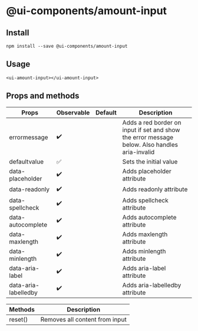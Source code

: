 # @ui-components/amount-input

## Install
```
npm install --save @ui-components/amount-input
```

## Usage
```
<ui-amount-input></ui-amount-input>
```

## Props and methods
|  Props | Observable | Default | Description |
| --- | --- | --- | --- |
| errormessage | :heavy_check_mark: | | Adds a red border on input if set and show the error message below. Also handles aria-invalid |
| defaultvalue | :white_check_mark: | | Sets the initial value |
| data-placeholder | :heavy_check_mark: | | Adds placeholder attribute |
| data-readonly | :heavy_check_mark: | | Adds readonly attribute |
| data-spellcheck | :heavy_check_mark: | | Adds spellcheck attribute |
| data-autocomplete | :heavy_check_mark: | | Adds autocomplete attribute |
| data-maxlength | :heavy_check_mark: | | Adds maxlength attribute |
| data-minlength | :heavy_check_mark: | | Adds minlength attribute |
| data-aria-label | :heavy_check_mark: | | Adds aria-label attribute |
| data-aria-labelledby | :heavy_check_mark: | | Adds aria-labelledby attribute |

| Methods | Description |
| --- | --- |
| reset() | Removes all content from input |
